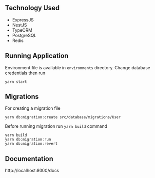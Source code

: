 ## Technology Used

- ExpressJS
- NestJS
- TypeORM
- PostgreSQL
- Redis

## Running Application

Environment file is available in `environments` directory. Change database credentials then run

```shell
yarn start
```

## Migrations

For creating a migration file

```shell
yarn db:migration:create src/database/migrations/User
```

Before running migration run `yarn build` command

```shell
yarn build
yarn db:migration:run
yarn db:migration:revert
```

## Documentation

http://localhost:8000/docs
